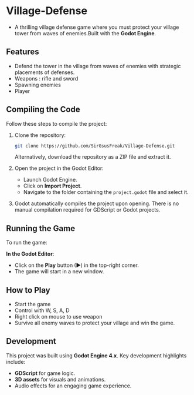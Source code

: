 # Village-Defense
- A thrilling village defense game where you must protect your village tower from waves of enemies.Built with the **Godot Engine**.

## Features
- Defend the tower in the village from waves of enemies with strategic placements of defenses.
- Weapons : rifle and sword
- Spawning enemies
- Player

## Compiling the Code
Follow these steps to compile the project:

1. Clone the repository:
    ```bash
    git clone https://github.com/SirGsusFreak/Village-Defense.git
    ```
    Alternatively, download the repository as a ZIP file and extract it.

2. Open the project in the Godot Editor:
   - Launch Godot Engine.
   - Click on **Import Project**.
   - Navigate to the folder containing the `project.godot` file and select it.

3. Godot automatically compiles the project upon opening. There is no manual compilation required for GDScript or Godot projects.

## Running the Game
To run the game:

**In the Godot Editor**:
   - Click on the **Play** button (▶) in the top-right corner.
   - The game will start in a new window.

## How to Play
- Start the game
- Control with W, S, A, D
- Right click on mouse to use weapon
- Survive all enemy waves to protect your village and win the game.

## Development
This project was built using **Godot Engine 4.x**. Key development highlights include:
- **GDScript** for game logic.
- **3D assets** for visuals and animations.
- Audio effects for an engaging game experience.

 
